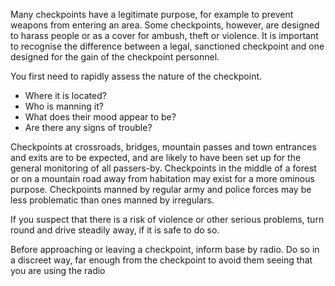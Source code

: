 [Title]: # (Assessment)
[Difficulty]: # (Beginner)
[Order]: # (0)

Many checkpoints have a legitimate purpose, for example to prevent weapons from entering an area. Some checkpoints, however, are designed to harass people or as a cover for ambush, theft or violence. It is important to recognise the difference between a legal, sanctioned checkpoint and one designed for the gain of the checkpoint personnel.

You first need to rapidly assess the nature of the checkpoint.

*   Where it is located?
*   Who is manning it?
*   What does their mood appear to be?
*   Are there any signs of trouble?

 Checkpoints at crossroads, bridges, mountain passes and town entrances and exits are to be expected, and are likely to have been set up for the general monitoring of all passers-by. Checkpoints in the middle of a forest or on a mountain road away from habitation may exist for a more ominous purpose. Checkpoints manned by regular army and police forces may be less problematic than ones manned by irregulars.

If you suspect that there is a risk of violence or other serious problems, turn round and drive steadily away, if it is safe to do so.

Before approaching or leaving a checkpoint, inform base by radio. Do so in a discreet way, far enough from the checkpoint to avoid them seeing that you are using the radio